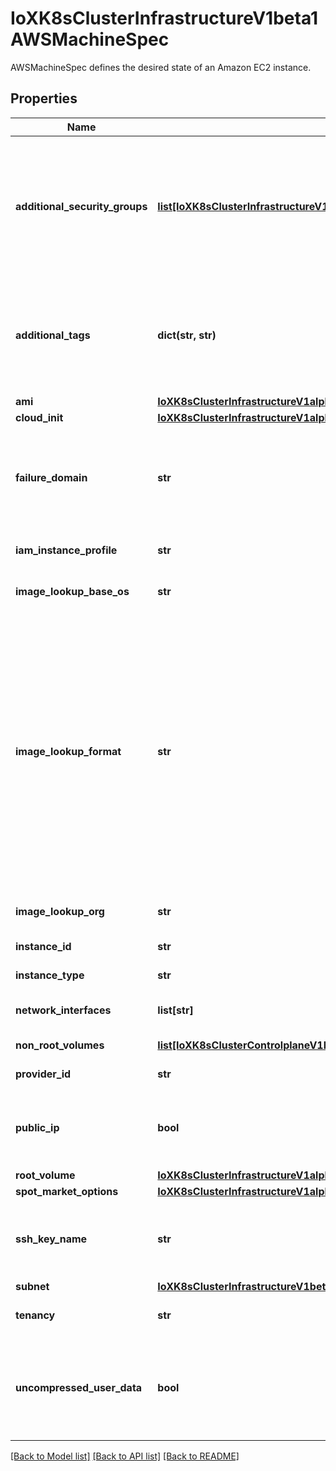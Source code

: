 # IoXK8sClusterInfrastructureV1beta1AWSMachineSpec

AWSMachineSpec defines the desired state of an Amazon EC2 instance.
## Properties
Name | Type | Description | Notes
------------ | ------------- | ------------- | -------------
**additional_security_groups** | [**list[IoXK8sClusterInfrastructureV1beta1AWSMachineSpecAdditionalSecurityGroups]**](IoXK8sClusterInfrastructureV1beta1AWSMachineSpecAdditionalSecurityGroups.md) | AdditionalSecurityGroups is an array of references to security groups that should be applied to the instance. These security groups would be set in addition to any security groups defined at the cluster level or in the actuator. It is possible to specify either IDs of Filters. Using Filters will cause additional requests to AWS API and if tags change the attached security groups might change too. | [optional] 
**additional_tags** | **dict(str, str)** | AdditionalTags is an optional set of tags to add to an instance, in addition to the ones added by default by the AWS provider. If both the AWSCluster and the AWSMachine specify the same tag name with different values, the AWSMachine&#39;s value takes precedence. | [optional] 
**ami** | [**IoXK8sClusterInfrastructureV1alpha4AWSMachineSpecAmi**](IoXK8sClusterInfrastructureV1alpha4AWSMachineSpecAmi.md) |  | [optional] 
**cloud_init** | [**IoXK8sClusterInfrastructureV1alpha3AWSMachineSpecCloudInit**](IoXK8sClusterInfrastructureV1alpha3AWSMachineSpecCloudInit.md) |  | [optional] 
**failure_domain** | **str** | FailureDomain is the failure domain unique identifier this Machine should be attached to, as defined in Cluster API. For this infrastructure provider, the ID is equivalent to an AWS Availability Zone. If multiple subnets are matched for the availability zone, the first one returned is picked. | [optional] 
**iam_instance_profile** | **str** | IAMInstanceProfile is a name of an IAM instance profile to assign to the instance | [optional] 
**image_lookup_base_os** | **str** | ImageLookupBaseOS is the name of the base operating system to use for image lookup the AMI is not set. | [optional] 
**image_lookup_format** | **str** | ImageLookupFormat is the AMI naming format to look up the image for this machine It will be ignored if an explicit AMI is set. Supports substitutions for {{.BaseOS}} and {{.K8sVersion}} with the base OS and kubernetes version, respectively. The BaseOS will be the value in ImageLookupBaseOS or ubuntu (the default), and the kubernetes version as defined by the packages produced by kubernetes/release without v as a prefix: 1.13.0, 1.12.5-mybuild.1, or 1.17.3. For example, the default image format of capa-ami-{{.BaseOS}}-?{{.K8sVersion}}-* will end up searching for AMIs that match the pattern capa-ami-ubuntu-?1.18.0-* for a Machine that is targeting kubernetes v1.18.0 and the ubuntu base OS. See also: https://golang.org/pkg/text/template/ | [optional] 
**image_lookup_org** | **str** | ImageLookupOrg is the AWS Organization ID to use for image lookup if AMI is not set. | [optional] 
**instance_id** | **str** | InstanceID is the EC2 instance ID for this machine. | [optional] 
**instance_type** | **str** | InstanceType is the type of instance to create. Example: m4.xlarge | 
**network_interfaces** | **list[str]** | NetworkInterfaces is a list of ENIs to associate with the instance. A maximum of 2 may be specified. | [optional] 
**non_root_volumes** | [**list[IoXK8sClusterControlplaneV1beta1AWSManagedControlPlaneStatusBastionNonRootVolumes]**](IoXK8sClusterControlplaneV1beta1AWSManagedControlPlaneStatusBastionNonRootVolumes.md) | Configuration options for the non root storage volumes. | [optional] 
**provider_id** | **str** | ProviderID is the unique identifier as specified by the cloud provider. | [optional] 
**public_ip** | **bool** | PublicIP specifies whether the instance should get a public IP. Precedence for this setting is as follows: 1. This field if set 2. Cluster/flavor setting 3. Subnet default | [optional] 
**root_volume** | [**IoXK8sClusterInfrastructureV1alpha4AWSMachineSpecRootVolume**](IoXK8sClusterInfrastructureV1alpha4AWSMachineSpecRootVolume.md) |  | [optional] 
**spot_market_options** | [**IoXK8sClusterInfrastructureV1alpha3AWSMachineSpecSpotMarketOptions**](IoXK8sClusterInfrastructureV1alpha3AWSMachineSpecSpotMarketOptions.md) |  | [optional] 
**ssh_key_name** | **str** | SSHKeyName is the name of the ssh key to attach to the instance. Valid values are empty string (do not use SSH keys), a valid SSH key name, or omitted (use the default SSH key name) | [optional] 
**subnet** | [**IoXK8sClusterInfrastructureV1beta1AWSMachineSpecSubnet**](IoXK8sClusterInfrastructureV1beta1AWSMachineSpecSubnet.md) |  | [optional] 
**tenancy** | **str** | Tenancy indicates if instance should run on shared or single-tenant hardware. | [optional] 
**uncompressed_user_data** | **bool** | UncompressedUserData specify whether the user data is gzip-compressed before it is sent to ec2 instance. cloud-init has built-in support for gzip-compressed user data user data stored in aws secret manager is always gzip-compressed. | [optional] 

[[Back to Model list]](../README.md#documentation-for-models) [[Back to API list]](../README.md#documentation-for-api-endpoints) [[Back to README]](../README.md)



